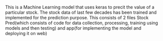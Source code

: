 This is a Machine Learning model that uses keras to precit the value of a particular stock. 
The stock data of last few decades has been trained and implemented for the prediction purpose. 
This consists of 2 files Stock Pred(which consists of code for data collection, processing, training using models and then testing) and app(for implementing the model and deploying it on web)
